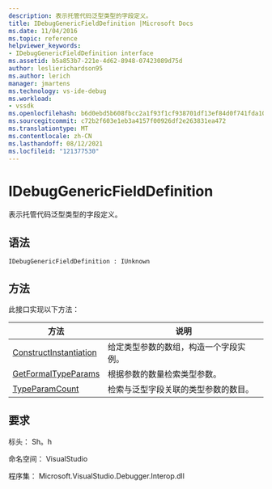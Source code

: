 ```yaml
---
description: 表示托管代码泛型类型的字段定义。
title: IDebugGenericFieldDefinition |Microsoft Docs
ms.date: 11/04/2016
ms.topic: reference
helpviewer_keywords:
- IDebugGenericFieldDefinition interface
ms.assetid: b5a853b7-221e-4d62-8948-07423089d75d
author: leslierichardson95
ms.author: lerich
manager: jmartens
ms.technology: vs-ide-debug
ms.workload:
- vssdk
ms.openlocfilehash: b6d0ebd5b608fbcc2a1f93f1cf938701df13ef84d0f741fda107233836b797c4
ms.sourcegitcommit: c72b2f603e1eb3a4157f00926df2e263831ea472
ms.translationtype: MT
ms.contentlocale: zh-CN
ms.lasthandoff: 08/12/2021
ms.locfileid: "121377530"
---
```

# <a name="idebuggenericfielddefinition"></a>IDebugGenericFieldDefinition
表示托管代码泛型类型的字段定义。

## <a name="syntax"></a>语法

```
IDebugGenericFieldDefinition : IUnknown
```

## <a name="methods"></a>方法
 此接口实现以下方法：

|方法|说明|
|------------|-----------------|
|[ConstructInstantiation](../../../extensibility/debugger/reference/idebuggenericfielddefinition-constructinstantiation.md)|给定类型参数的数组，构造一个字段实例。|
|[GetFormalTypeParams](../../../extensibility/debugger/reference/idebuggenericfielddefinition-getformaltypeparams.md)|根据参数的数量检索类型参数。|
|[TypeParamCount](../../../extensibility/debugger/reference/idebuggenericfielddefinition-typeparamcount.md)|检索与泛型字段关联的类型参数的数目。|

## <a name="requirements"></a>要求
 标头： Sh。h

 命名空间： VisualStudio

 程序集： Microsoft.VisualStudio.Debugger.Interop.dll
